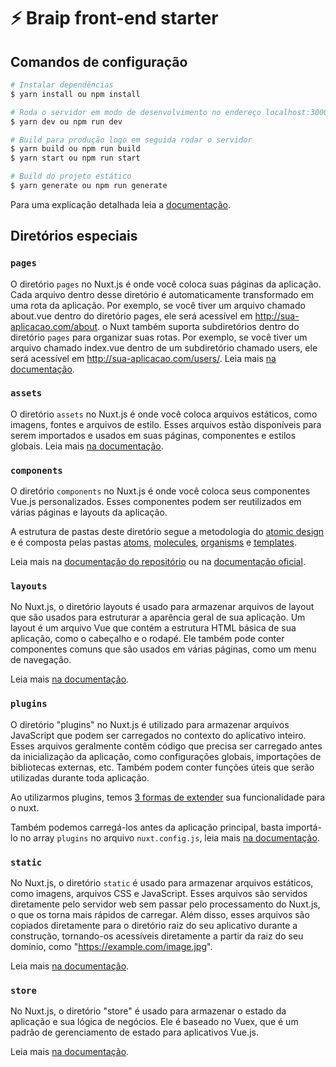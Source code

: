 # ⚡ Braip front-end starter

## Comandos de configuração

```bash
# Instalar dependências
$ yarn install ou npm install

# Roda o servidor em modo de desenvolvimento no endereço localhost:3000
$ yarn dev ou npm run dev

# Build para produção logo em seguida rodar o servidor
$ yarn build ou npm run build
$ yarn start ou npm run start

# Build do projeto estático
$ yarn generate ou npm run generate
```

Para uma explicação detalhada leia a [documentação](https://nuxtjs.org).

## Diretórios especiais

### `pages`

O diretório `pages` no Nuxt.js é onde você coloca suas páginas da aplicação. Cada arquivo dentro desse diretório é automaticamente transformado em uma rota da aplicação. Por exemplo, se você tiver um arquivo chamado about.vue dentro do diretório pages, ele será acessível em http://sua-aplicacao.com/about.
o Nuxt também suporta subdiretórios dentro do diretório `pages` para organizar suas rotas. Por exemplo, se você tiver um arquivo chamado index.vue dentro de um subdiretório chamado users, ele será acessível em http://sua-aplicacao.com/users/.
Leia mais [na documentação](https://nuxtjs.org/docs/directory-structure/pages).

### `assets`

O diretório `assets` no Nuxt.js é onde você coloca arquivos estáticos, como imagens, fontes e arquivos de estilo. Esses arquivos estão disponíveis para serem importados e usados ​​em suas páginas, componentes e estilos globais. Leia mais [na documentação](https://nuxtjs.org/docs/2.x/directory-structure/assets).

### `components`

O diretório `components` no Nuxt.js é onde você coloca seus componentes Vue.js personalizados. Esses componentes podem ser reutilizados em várias páginas e layouts da aplicação. 

A estrutura de pastas deste diretório segue a metodologia do [atomic design](https://medium.com/pretux/atomic-design-o-que-%C3%A9-como-surgiu-e-sua-import%C3%A2ncia-para-a-cria%C3%A7%C3%A3o-do-design-system-e3ac7b5aca2c) e é composta pelas pastas [atoms](ir_pra_doc), [molecules](ir_pra_doc), [organisms](ir_pra_doc) e [templates](ir_pra_doc).

Leia mais na [documentação do repositório]() ou na [documentação oficial](https://nuxtjs.org/docs/2.x/directory-structure/components).

### `layouts`

No Nuxt.js, o diretório layouts é usado para armazenar arquivos de layout que são usados para estruturar a aparência geral de sua aplicação. Um layout é um arquivo Vue que contém a estrutura HTML básica de sua aplicação, como o cabeçalho e o rodapé. Ele também pode conter componentes comuns que são usados em várias páginas, como um menu de navegação.

Leia mais [na documentação](https://nuxtjs.org/docs/2.x/directory-structure/layouts).

### `plugins`

O diretório "plugins" no Nuxt.js é utilizado para armazenar arquivos JavaScript que podem ser carregados no contexto do aplicativo inteiro. Esses arquivos geralmente contêm código que precisa ser carregado antes da inicialização da aplicação, como configurações globais, importações de bibliotecas externas, etc. Também podem conter funções úteis que serão utilizadas durante toda aplicação.

Ao utilizarmos plugins, temos [3 formas de extender](https://nuxtjs.org/docs/directory-structure/plugins/) sua funcionalidade para o nuxt.

Também podemos carregá-los antes da aplicação principal, basta importá-lo no array `plugins` no arquivo `nuxt.config.js`, leia mais [na documentação](https://nuxtjs.org/docs/configuration-glossary/configuration-plugins/).

### `static`

No Nuxt.js, o diretório `static` é usado para armazenar arquivos estáticos, como imagens, arquivos CSS e JavaScript. Esses arquivos são servidos diretamente pelo servidor web sem passar pelo processamento do Nuxt.js, o que os torna mais rápidos de carregar. Além disso, esses arquivos são copiados diretamente para o diretório raiz do seu aplicativo durante a construção, tornando-os acessíveis diretamente a partir da raiz do seu domínio, como "https://example.com/image.jpg".

Leia mais [na documentação](https://nuxtjs.org/docs/2.x/directory-structure/static).

### `store`

No Nuxt.js, o diretório "store" é usado para armazenar o estado da aplicação e sua lógica de negócios. Ele é baseado no Vuex, que é um padrão de gerenciamento de estado para aplicativos Vue.js.

Leia mais [na documentação](https://nuxtjs.org/docs/2.x/directory-structure/store).
